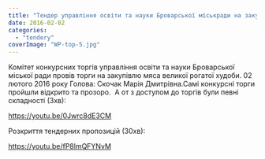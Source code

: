 ```yaml
---
title: "Тендер управління освіти та науки Броварської міськради на закупівлю м’яса великої рогатої худоби"
date: 2016-02-02
categories: 
  - "tendery"
coverImage: "WP-top-5.jpg"
---
```


Комітет конкурсних торгів управління освіти та науки Броварської міської ради провів торги на закупівлю мяса великої рогатої худоби. 02 лютого 2016 року Голова: Скочак Марія Дмитрівна.<!--more-->Самі конкурсні торги пройшли відкрито та прозоро.  А от з доступом до торгів були певні складності (3хв):

https://youtu.be/0Jwrc8dE3CM

Розкриття тендерних пропозицій (30хв):

https://youtu.be/fP8lmQFYNvM
